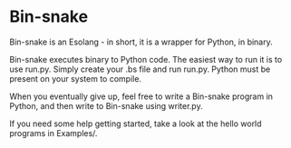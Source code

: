 # Bin-snake
Bin-snake is an Esolang - in short, it is a wrapper for Python, in binary.

Bin-snake executes binary to Python code. The easiest way to run it is to use run.py. Simply create your .bs file and run run.py. Python must be present on your system to compile.

When you eventually give up, feel free to write a Bin-snake program in Python, and then write to Bin-snake using writer.py.

If you need some help getting started, take a look at the hello world programs in Examples/.
